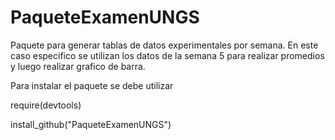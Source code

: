 # PaqueteExamenUNGS
Paquete  para generar tablas de datos experimentales por semana. En este caso especifico se utilizan los datos de la semana 5 para realizar promedios y luego realizar grafico de barra.

Para instalar el paquete se debe utilizar

require(devtools)

install_github("PaqueteExamenUNGS")
